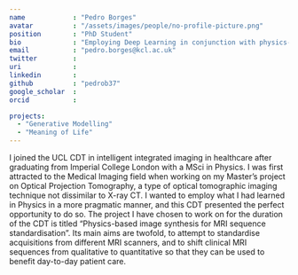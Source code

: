 ```yaml
---
name            : "Pedro Borges"
avatar          : "/assets/images/people/no-profile-picture.png"
position        : "PhD Student"
bio             : "Employing Deep Learning in conjunction with physics-based imaging models to address harmonisation issues"
email           : "pedro.borges@kcl.ac.uk"
twitter         :
uri             :
linkedin        :
github          : "pedrob37"
google_scholar  :
orcid           :

projects:
  - "Generative Modelling"
  - "Meaning of Life"
---
```


I joined the UCL CDT in intelligent integrated imaging in healthcare after graduating from Imperial College London with a MSci in Physics. I was first attracted to the Medical Imaging field when working on my Master’s project on Optical Projection Tomography, a type of optical tomographic imaging technique not dissimilar to X-ray CT. I wanted to employ what I had learned in Physics in a more pragmatic manner, and this CDT presented the perfect opportunity to do so. The project I have chosen to work on for the duration of the CDT is titled “Physics-based image synthesis for MRI sequence standardisation”. Its main aims are twofold, to attempt to standardise acquisitions from different MRI scanners, and to shift clinical MRI sequences from qualitative to quantitative so that they can be used to benefit day-to-day patient care.

